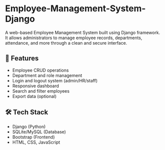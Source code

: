 # Employee-Management-System-Django
A web-based Employee Management System built using Django framework. It allows administrators to manage employee records, departments, attendance, and more through a clean and secure interface.


## 🚀 Features
- Employee CRUD operations
- Department and role management
- Login and logout system (admin/HR/staff)
- Responsive dashboard
- Search and filter employees
- Export data (optional)

## 🛠 Tech Stack
- Django (Python)
- SQLite/MySQL (Database)
- Bootstrap (Frontend)
- HTML, CSS, JavaScript
